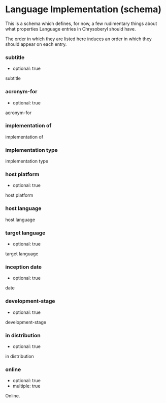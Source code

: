Language Implementation (schema)
================================

This is a schema which defines, for now, a few rudimentary things about
what properties Language entries in Chrysoberyl should have.

The order in which they are listed here induces an order in which they
should appear on each entry.

### subtitle

*   optional: true

subtitle

### acronym-for

*   optional: true

acronym-for

### implementation of

implementation of

### implementation type

implementation type

### host platform

*   optional: true

host platform

### host language

host language

### target language

*   optional: true

target language

### inception date

*   optional: true

date

### development-stage

*   optional: true

development-stage

### in distribution

*   optional: true

in distribution

### online

*   optional: true
*   multiple: true

Online.
